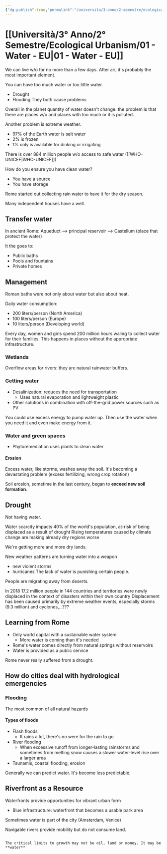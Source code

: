 ```yaml
---
{"dg-publish":true,"permalink":"/universita/3-anno/2-semestre/ecological-urbanism/01-water-eu/"}
---
```


# [[Università/3° Anno/2° Semestre/Ecological Urbanism/01 - Water - EU\|01 - Water - EU]]



We can live w/o for no more than a few days. After ari, it's probably the most important element.

You can have too much water or too little water.
- Drought
- Flooding
They both cause problems

Overall in the planet quantity of water doesn't change. 
the problem is that there are places w/o and places with too much or it is polluted.

Another problem is extreme weather. 

- 97% of the Earth water is salt water
- 2% is frozen
- 1% only is available for dinking or irrigating

There is over 884 million people w/o access to safe water ([[WHO-UNICEF\|WHO-UNICEF]])

How do you ensure you have clean water?
- You have a source
- You have storage

Rome started out collecting rain water to have it for the dry season.

Many independent houses have a well.

## Transfer water


In ancient Rome:
Aqueduct --> principal reservoir --> Castellum (place that protect the water)

It the goes to:
- Public baths
- Pools and fountains
- Private homes

## Management

Roman baths were not only about water but also about heat.

Daily water consumption:
- 200 liters/person (North America)
- 100 liters/person (Europe)
- 10 liters/person (Developing world)

Every day, women and girls spend 200 million hours waling to collect water for their families. This happens in places without the appropriate infrastructure.



### Wetlands

Overflow areas for rivers: they are natural rainwater buffers.

### Getting water

- Desalinization: reduces the need for transportation
	- Uses natural evaporation and lightweight plastic
- Other solutions in combination with off-the-grid power sources such as PV

You could use excess energy to pump water up. Then use the water when you need it and even make energy from it.

### Water and green spaces

- Phytoremediation uses plants to clean water

#### Erosion

Excess water, like storms, washes away the soil. 
It's becoming a devastating problem (excess fertilizing, wrong crop rotation)

Soil erosion, sometime in the last century, began to **exceed new soil formation**.

## Drought

Not having water.


Water scarcity impacts 40% of the world's population, at-risk of being displaced as a result of drought
Rising temperatures caused by climate change are making already dry regions worse

We're getting more and more dry lands.

New weather patterns are turning water into a weapon
- new violent storms
- hurricanes
The lack of water is punishing certain people.

People are migrating away from deserts.

In 2018 17.2 million people in 144 countries and territories were newly displaced in the context of disasters within their own country
Displacement has been caused primarily by extreme weather events, especially storms (9.3 million) and cyclones,...???


## Learning from Rome

- Only world capital with a sustainable water system
	- More water is coming than it's needed
- Rome's water comes directly from natural springs without reservoirs
- Water is provided as a public service

Rome never really suffered from a drought.

## How do cities deal with hydrological emergencies

### Flooding

The most common of all natural hazards

#### Types of floods

- Flash floods
	- It rains a lot, there's no were for the rain to go
- River flooding
	- When excessive runoff from longer-lasting rainstorms and sometimes from melting snow causes a slower water-level rise over a larger area
- Tsunamis, coastal flooding, erosion

Generally we can predict water. It's become less predictable.

## Riverfront as a Resource

Waterfronts provide opportunities for vibrant urban form

- Blue infrastructure: waterfront that becomes a usable park area

Sometimes water is part of the city (Amsterdam, Venice)


Navigable rivers provide mobility but do not consume land.


```ad-attention

The critical limits to growth may not be oil, land or money. It may be **water**
```















